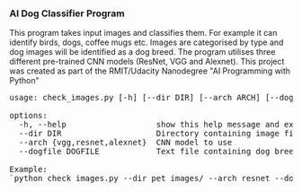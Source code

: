### AI Dog Classifier Program

This program takes input images and classifies them. For example it can identify birds, dogs, coffee mugs etc. Images are categorised
by type and dog images will be identified as a dog breed. The program utilises three different pre-trained CNN models (ResNet, VGG and Alexnet).
This project was created as part of the RMIT/Udacity Nanodegree "AI Programming with Python"
<pre>
usage: check_images.py [-h] [--dir DIR] [--arch ARCH] [--dogfile DOGFILE]

options:
  -h, --help                   show this help message and exit  
  --dir DIR                    Directory containing image files for model classification  
  --arch {vgg,resnet,alexnet}  CNN model to use  
  --dogfile DOGFILE            Text file containing dog breed names  

Example:
`python check_images.py --dir pet_images/ --arch resnet --dogfile dognames.txt`
</pre>
